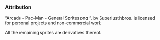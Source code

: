 ### Attribution

“[Arcade - Pac-Man - General Sprites.png](https://www.spriters-resource.com/arcade/pacman/sheet/52631/) ”, by Superjustinbros, is licensed for personal projects and non-commercial work

All the remaining sprites are derivatives thereof.
